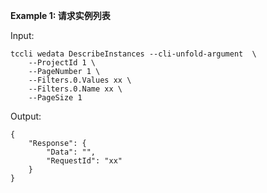 **Example 1: 请求实例列表**



Input: 

```
tccli wedata DescribeInstances --cli-unfold-argument  \
    --ProjectId 1 \
    --PageNumber 1 \
    --Filters.0.Values xx \
    --Filters.0.Name xx \
    --PageSize 1
```

Output: 
```
{
    "Response": {
        "Data": "",
        "RequestId": "xx"
    }
}
```

